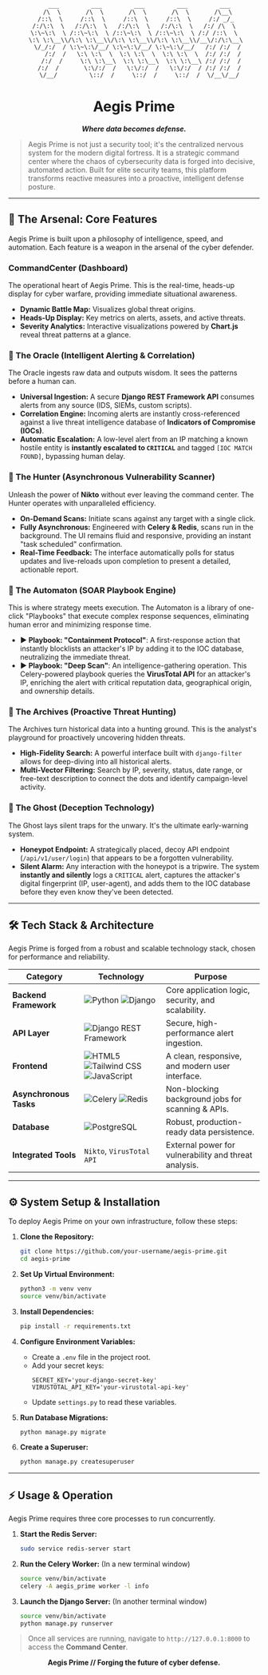 <div align="center">

```
   ___         ___         ___         ___         ___
  /\  \       /\  \       /\  \       /\  \       /\__\
 /::\  \     /::\  \     /::\  \     /::\  \     /:/ _/_
/:/\:\  \   /:/\:\  \   /:/\:\  \   /:/\:\  \   /:/ /\  \
\:\~\:\  \ /::\~\:\  \ /::\~\:\  \ /::\~\:\  \ /:/ /::\  \
 \:\ \:\__\\/\:\ \:\__\\/\:\ \:\__\\/\:\ \:\__\\/__\/:/\:\__\
  \/_/:/  / \:\~\:\/__/ \:\~\:\/__/ \:\~\:\/__/   /:/ /:/  /
     /:/  /   \:\ \:\  \  \:\ \:\  \  \:\ \:\  \  /:/ /:/  /
    /:/  /     \:\ \:\__\  \:\ \:\__\  \:\ \:\__\ /:/ /:/  /
   /:/  /       \:\/:/  /   \:\/:/  /   \:\/:/  / /:/ /:/  /
   \/__/         \::/  /     \::/  /     \::/  /  \/__\/__/
```

# Aegis Prime

**_Where data becomes defense._**

</div>

> Aegis Prime is not just a security tool; it's the centralized nervous system for the modern digital fortress. It is a strategic command center where the chaos of cybersecurity data is forged into decisive, automated action. Built for elite security teams, this platform transforms reactive measures into a proactive, intelligent defense posture.

---

## 🚀 The Arsenal: Core Features

Aegis Prime is built upon a philosophy of intelligence, speed, and automation. Each feature is a weapon in the arsenal of the cyber defender.

###  CommandCenter (Dashboard)
The operational heart of Aegis Prime. This is the real-time, heads-up display for cyber warfare, providing immediate situational awareness.
- **Dynamic Battle Map:** Visualizes global threat origins.
- **Heads-Up Display:** Key metrics on alerts, assets, and active threats.
- **Severity Analytics:** Interactive visualizations powered by **Chart.js** reveal threat patterns at a glance.

### 🔮 The Oracle (Intelligent Alerting & Correlation)
The Oracle ingests raw data and outputs wisdom. It sees the patterns before a human can.
- **Universal Ingestion:** A secure **Django REST Framework API** consumes alerts from any source (IDS, SIEMs, custom scripts).
- **Correlation Engine:** Incoming alerts are instantly cross-referenced against a live threat intelligence database of **Indicators of Compromise (IOCs)**.
- **Automatic Escalation:** A low-level alert from an IP matching a known hostile entity is **instantly escalated to `CRITICAL`** and tagged `[IOC MATCH FOUND]`, bypassing human delay.

### 🔭 The Hunter (Asynchronous Vulnerability Scanner)
Unleash the power of **Nikto** without ever leaving the command center. The Hunter operates with unparalleled efficiency.
- **On-Demand Scans:** Initiate scans against any target with a single click.
- **Fully Asynchronous:** Engineered with **Celery & Redis**, scans run in the background. The UI remains fluid and responsive, providing an instant "task scheduled" confirmation.
- **Real-Time Feedback:** The interface automatically polls for status updates and live-reloads upon completion to present a detailed, actionable report.

### 🤖 The Automaton (SOAR Playbook Engine)
This is where strategy meets execution. The Automaton is a library of one-click "Playbooks" that execute complex response sequences, eliminating human error and minimizing response time.
- **▶️ Playbook: "Containment Protocol"**: A first-response action that instantly blocklists an attacker's IP by adding it to the IOC database, neutralizing the immediate threat.
- **▶️ Playbook: "Deep Scan"**: An intelligence-gathering operation. This Celery-powered playbook queries the **VirusTotal API** for an attacker's IP, enriching the alert with critical reputation data, geographical origin, and ownership details.

### 📂 The Archives (Proactive Threat Hunting)
The Archives turn historical data into a hunting ground. This is the analyst's playground for proactively uncovering hidden threats.
- **High-Fidelity Search:** A powerful interface built with `django-filter` allows for deep-diving into all historical alerts.
- **Multi-Vector Filtering:** Search by IP, severity, status, date range, or free-text description to connect the dots and identify campaign-level activity.

### 👻 The Ghost (Deception Technology)
The Ghost lays silent traps for the unwary. It's the ultimate early-warning system.
- **Honeypot Endpoint:** A strategically placed, decoy API endpoint (`/api/v1/user/login`) that appears to be a forgotten vulnerability.
- **Silent Alarm:** Any interaction with the honeypot is a tripwire. The system **instantly and silently** logs a `CRITICAL` alert, captures the attacker's digital fingerprint (IP, user-agent), and adds them to the IOC database before they even know they've been detected.

---

## 🛠️ Tech Stack & Architecture

Aegis Prime is forged from a robust and scalable technology stack, chosen for performance and reliability.

| Category              | Technology                                       | Purpose                                            |
| --------------------- | ------------------------------------------------ | -------------------------------------------------- |
| **Backend Framework** | ![Python](https://img.shields.io/badge/-Python-3776AB?logo=python&logoColor=white) ![Django](https://img.shields.io/badge/-Django-092E20?logo=django&logoColor=white) | Core application logic, security, and scalability. |
| **API Layer**         | ![Django REST Framework](https://img.shields.io/badge/-DRF-A30000?logo=django&logoColor=white) | Secure, high-performance alert ingestion.        |
| **Frontend**          | ![HTML5](https://img.shields.io/badge/-HTML5-E34F26?logo=html5&logoColor=white) ![Tailwind CSS](https://img.shields.io/badge/-Tailwind_CSS-38B2AC?logo=tailwind-css&logoColor=white) ![JavaScript](https://img.shields.io/badge/-JavaScript-F7DF1E?logo=javascript&logoColor=black) | A clean, responsive, and modern user interface.    |
| **Asynchronous Tasks**| ![Celery](https://img.shields.io/badge/-Celery-37814A?logo=celery&logoColor=white) ![Redis](https://img.shields.io/badge/-Redis-DC382D?logo=redis&logoColor=white) | Non-blocking background jobs for scanning & APIs.  |
| **Database**          | ![PostgreSQL](https://img.shields.io/badge/-PostgreSQL-336791?logo=postgresql&logoColor=white) | Robust, production-ready data persistence.       |
| **Integrated Tools**  | `Nikto`, `VirusTotal API`                        | External power for vulnerability and threat analysis. |

---

## ⚙️ System Setup & Installation

To deploy Aegis Prime on your own infrastructure, follow these steps:

1.  **Clone the Repository:**
    ```bash
    git clone https://github.com/your-username/aegis-prime.git
    cd aegis-prime
    ```

2.  **Set Up Virtual Environment:**
    ```bash
    python3 -m venv venv
    source venv/bin/activate
    ```

3.  **Install Dependencies:**
    ```bash
    pip install -r requirements.txt
    ```

4.  **Configure Environment Variables:**
    - Create a `.env` file in the project root.
    - Add your secret keys:
      ```env
      SECRET_KEY='your-django-secret-key'
      VIRUSTOTAL_API_KEY='your-virustotal-api-key'
      ```
    - Update `settings.py` to read these variables.

5.  **Run Database Migrations:**
    ```bash
    python manage.py migrate
    ```

6.  **Create a Superuser:**
    ```bash
    python manage.py createsuperuser
    ```

---

## ⚡ Usage & Operation

Aegis Prime requires three core processes to run concurrently.

1.  **Start the Redis Server:**
    ```bash
    sudo service redis-server start
    ```

2.  **Run the Celery Worker:**
    (In a new terminal window)
    ```bash
    source venv/bin/activate
    celery -A aegis_prime worker -l info
    ```

3.  **Launch the Django Server:**
    (In another terminal window)
    ```bash
    source venv/bin/activate
    python manage.py runserver
    ```

> Once all services are running, navigate to `http://127.0.0.1:8000` to access the **Command Center**.

<div align="center">

**Aegis Prime // Forging the future of cyber defense.**

</div>